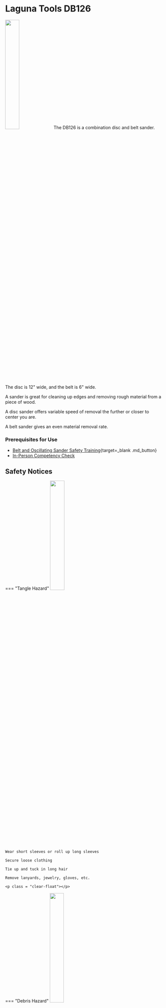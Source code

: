# Laguna Tools DB126

<img src="..\assets\belt_sander\sander.jpg" class="image-float-right" width=30%>
The DB126 is a combination disc and belt sander. The disc is 12" wide, and the belt is 6" wide.

A sander is great for cleaning up edges and removing rough material from a piece of wood. 

A disc sander offers variable speed of removal the further or closer to center you are.

A belt sander gives an even material removal rate.

### Prerequisites for Use

* [Belt and Oscillating Sander Safety Training](https://make.rit.edu/app/maker/training/16){target=_blank .md_button}
* [In-Person Competency Check](#in-person-competency-check)

<p class = "clear-float"></p>

## Safety Notices

=== "Tangle Hazard"
    <img src="..\assets\tangle_hazard.webp" class="image-float-right" width=30%>

    Wear short sleeves or roll up long sleeves

    Secure loose clothing

    Tie up and tuck in long hair

    Remove lanyards, jewelry, gloves, etc.

    <p class = "clear-float"></p>

=== "Debris Hazard"
    <img src="..\assets\debris_hazard.webp" class="image-float-right" width=30%>

    Safety glasses mandatory.

    Do not use on fibrous plastics (carbon fiber, fiberglass, etc)

    <p class = "clear-float"></p>

## Disc Sander
<img src="..\assets\belt_sander\disc_sander.png" class="image-float-right" width=40%>

- A disk of sandpaper is spun at high speeds to
remove material from corners and edges.
- There are two forms of disc sanders, disc only and
belt/ disc combination sanders.
- Only use the side where the disc is coming down
towards the table.
- The table can be tilted to sand at non-right angles.
- To tilt: loosen knob on right-hand side of table and
tilt. Return to neutral position when finished.
- Your material should only be getting moved side to
side
- Keep the material resting on the table
- The disc and belt sanders will pull your material
down towards the table

<p class = "clear-float"></p>

## Belt Sander
<img src="..\assets\belt_sander\belt_sander.png" class="image-float-right" width=40%>

- A belt strip of sandpaper is spun at high speeds to
remove material from corners and edges.
- There are two forms of belt sanders, belt only and
belt/ disc combination sanders.
- The table can be tilted to sand at non-right angles.
- To tilt: loosen knob on right-hand side of table and
tilt. Return to neutral position when finished.
- Your material should only be getting moved side to
side
- Keep the material resting on the table
- The disc and belt sanders will pull your material
down towards the table
<img src="..\assets\belt_sander\tilt_table.png" class="image-float-left" width=80%>

<p class = "clear-float"></p>

## In-Person Competency Check
<img src="..\assets\belt_sander\competent.png" class="image-float-right" width=40%>

1. Grab a scrap of wood
2. Adjust table on belt sander to a 15 degree angle and sand a chamfer onto the wood
3. Reset table on belt sander to 0 degrees
4. Put a radius on one of the corners using the disc sander

<p class = "clear-float"></p>